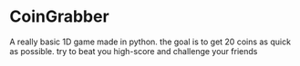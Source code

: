 # CoinGrabber
A really basic 1D game made in python. 
the goal is to get 20 coins as quick as possible. try to beat you high-score and challenge your friends
